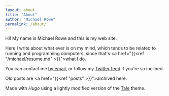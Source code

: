 ```yaml
---
layout: about
title: "About"
author: "Michael Rowe"
permalink: /about/
---
```


Hi! My name is Michael Rowe and this is my web site.

Here I write about what ever is on my mind, which tends to be related
to running and programming computers, since that's <a href="{{<ref "/michael/resume.md" >}}">what I do</a>.

You can contact me <a href="mailto:mrowe@mojain.com">by email</a>, or
follow my <a href="http://twitter.com/mrowe">Twitter feed</a> if
you're so inclined.

Old posts are <a href="{{<ref "posts" >}}">archived here</a>.

Made with _Hugo_ using a lightly modified version of the <a
href="https://github.com/EmielH/tale-hugo/">Tale</a> theme.
